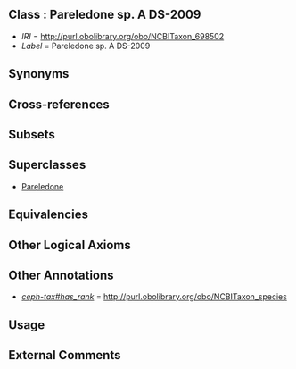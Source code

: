 
## Class : Pareledone sp. A DS-2009

 * *IRI* = http://purl.obolibrary.org/obo/NCBITaxon_698502
 * *Label* = Pareledone sp. A DS-2009

## Synonyms


## Cross-references


## Subsets


## Superclasses

 * [Pareledone](../../NCBITaxon/43/NCBITaxon_158843.md)

## Equivalencies


## Other Logical Axioms


## Other Annotations

 * *[ceph-tax#has_rank](../../ceph-tax#has/nk/ceph-tax#has_rank.md)* = http://purl.obolibrary.org/obo/NCBITaxon_species

## Usage


## External Comments

